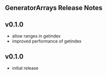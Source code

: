 ## GeneratorArrays Release Notes

v0.1.0
------

* allow ranges in getindex
* improved performance of getindex

v0.1.0
------

* initial release

